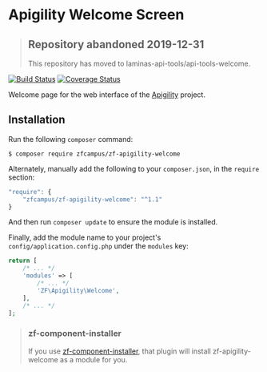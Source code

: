 Apigility Welcome Screen
========================

> ## Repository abandoned 2019-12-31
>
> This repository has moved to laminas-api-tools/api-tools-welcome.

[![Build Status](https://secure.travis-ci.org/zfcampus/zf-apigility-welcome.svg?branch=master)](https://secure.travis-ci.org/zfcampus/zf-apigility-welcome)
[![Coverage Status](https://coveralls.io/repos/github/zfcampus/zf-apigility-welcome/badge.svg?branch=master)](https://coveralls.io/github/zfcampus/zf-apigility-welcome?branch=master)

Welcome page for the web interface of the [Apigility](http://www.apigility.org) project.


Installation
------------

Run the following `composer` command:

```console
$ composer require zfcampus/zf-apigility-welcome
```

Alternately, manually add the following to your `composer.json`, in the `require` section:

```javascript
"require": {
    "zfcampus/zf-apigility-welcome": "^1.1"
}
```

And then run `composer update` to ensure the module is installed.

Finally, add the module name to your project's `config/application.config.php` under the `modules`
key:

```php
return [
    /* ... */
    'modules' => [
        /* ... */
        'ZF\Apigility\Welcome',
    ],
    /* ... */
];
```

> ### zf-component-installer
>
> If you use [zf-component-installer](https://github.com/zendframework/zf-component-installer),
> that plugin will install zf-apigility-welcome as a module for you.